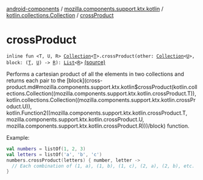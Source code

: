 [android-components](../../index.md) / [mozilla.components.support.ktx.kotlin](../index.md) / [kotlin.collections.Collection](index.md) / [crossProduct](./cross-product.md)

# crossProduct

`inline fun <T, U, R> `[`Collection`](https://kotlinlang.org/api/latest/jvm/stdlib/kotlin.collections/-collection/index.html)`<`[`T`](cross-product.md#T)`>.crossProduct(other: `[`Collection`](https://kotlinlang.org/api/latest/jvm/stdlib/kotlin.collections/-collection/index.html)`<`[`U`](cross-product.md#U)`>, block: (`[`T`](cross-product.md#T)`, `[`U`](cross-product.md#U)`) -> `[`R`](cross-product.md#R)`): `[`List`](https://kotlinlang.org/api/latest/jvm/stdlib/kotlin.collections/-list/index.html)`<`[`R`](cross-product.md#R)`>` [(source)](https://github.com/mozilla-mobile/android-components/blob/master/components/support/ktx/src/main/java/mozilla/components/support/ktx/kotlin/Collection.kt#L23)

Performs a cartesian product of all the elements in two collections and returns each pair to
the [block](cross-product.md#mozilla.components.support.ktx.kotlin$crossProduct(kotlin.collections.Collection((mozilla.components.support.ktx.kotlin.crossProduct.T)), kotlin.collections.Collection((mozilla.components.support.ktx.kotlin.crossProduct.U)), kotlin.Function2((mozilla.components.support.ktx.kotlin.crossProduct.T, mozilla.components.support.ktx.kotlin.crossProduct.U, mozilla.components.support.ktx.kotlin.crossProduct.R)))/block) function.

Example:

``` kotlin
val numbers = listOf(1, 2, 3)
val letters = listOf('a', 'b', 'c')
numbers.crossProduct(letters) { number, letter ->
  // Each combination of (1, a), (1, b), (1, c), (2, a), (2, b), etc.
}
```

